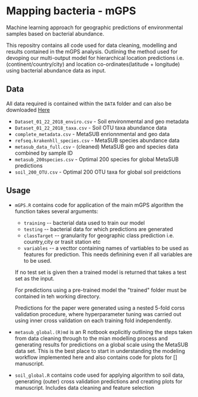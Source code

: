 # Mapping bacteria - mGPS
Machine learning approach for geographic predictions of environmental samples based on bacterial abundance. 

This repositry contains all code used for data cleaning, modelling and results contained in the mGPS analysis. Outlining the method used for devoping our multi-output model for hierarchical location predictions i.e. (continent/country/city) and location co-ordinates(latitude + longitude) using bacterial abundance data as input. 

## Data

All data required is contained within the `DATA` folder and can also be downloaded
<a id="raw-url" href="https://github.com/leomccarthy1/mGPS/blob/master/DATA/mGPS_data.zip?raw=true">Here</a>
* `Dataset_01_22_2018_enviro.csv` - Soil environmental and geo metadata
* `Dataset_01_22_2018_taxa.csv` - Soil OTU taxa abundance data
* `complete_metadata.csv` - MetaSUB enrionnmental and geo data
* `refseq.krakenhll_species.csv` - MetaSUB species abundance data
* `metasub_data_full.csv` - (cleaned) MetaSUB geo and species data combined by sample ID
* `metasub_200species.csv` - Optimal 200 species for global MetaSUB predictions
* `soil_200_OTU.csv` - Optimal 200 OTU taxa for global soil preidctions


## Usage 

* `mGPS.R` contains code for application of the main mGPS algorithm the function takes several arguments:   
  - `training` -- bacterial data used to train our model  
  - `testing` -- bacterial data for which predictions are generated  
  - `classTarget` -- granularity for geographic class prediction i.e. country,city or trasit station etc
  - `variables` -- a vecttor containing names of vartiables to be used as features for prediction. This needs definining even if all variables are to be used.
  
  If no test set is given then a trained model is returned that takes a test set as the input. 
  
  For predictions using a pre-trained model the "trained" folder must be contained in teh working directory.
  
  Predictions for the paper were generated using a nested 5-fold corss validation procedure, where hyperparameter tuning was carried out using inner cross validation on each training fold independently. 

* `metasub_global.(R)md` is an R notbook explicitly outlining the steps taken from data cleaning through to the mian modelling process and generating results for predictions on a global scale using the MetaSUB data set. This is the best place to start in understanding the modeling workflow implemented here and also contains code for plots for [] manuscript. 

* `soil_global.R` contains code used for applying algorithm to soil data, generating (outer) cross validation predictions and creating plots for manuscript. Includes data cleaning and feature selection




